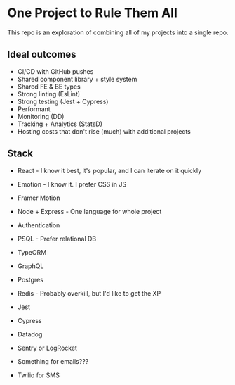 # One Project to Rule Them All

This repo is an exploration of combining all of my projects into a single repo.

## Ideal outcomes

- CI/CD with GitHub pushes
- Shared component library + style system
- Shared FE & BE types
- Strong linting (EsLint)
- Strong testing (Jest + Cypress)
- Performant
- Monitoring (DD)
- Tracking + Analytics (StatsD)
- Hosting costs that don't rise (much) with additional projects

## Stack

- React - I know it best, it's popular, and I can iterate on it quickly
- Emotion - I know it. I prefer CSS in JS
- Framer Motion

- Node + Express - One language for whole project
- Authentication
- PSQL - Prefer relational DB
- TypeORM
- GraphQL
  
- Postgres
- Redis - Probably overkill, but I'd like to get the XP

- Jest
- Cypress

- Datadog
- Sentry or LogRocket

- Something for emails???
- Twilio for SMS